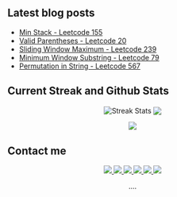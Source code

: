 ## Latest blog posts
<!-- BLOG-POST-LIST:START -->
- [Min Stack - Leetcode 155](https://jyotirmoy.hashnode.dev/leetcode-0155)
- [Valid Parentheses - Leetcode 20](https://jyotirmoy.hashnode.dev/leetcode-0020)
- [Sliding Window Maximum - Leetcode 239](https://jyotirmoy.hashnode.dev/leetcode-0239)
- [Minimum Window Substring - Leetcode 79](https://jyotirmoy.hashnode.dev/leetcode-0079)
- [Permutation in String - Leetcode 567](https://jyotirmoy.hashnode.dev/leetcode-0567)
<!-- BLOG-POST-LIST:END -->

## Current Streak and Github Stats

<p align="center">
<img alt="Streak Stats" align="center" src="https://github-readme-streak-stats.herokuapp.com/?user=jyotirmoydotdev&card_width=420&theme=discord_old_blurple&hide_border=true"/>
<img align="center" src="https://github-readme-stats.vercel.app/api?username=jyotirmoydotdev&card_width=420&theme=discord_old_blurple&hide_border=true">
</p>

<p align="center">
<img align="center" src="https://github-readme-stats.vercel.app/api/top-langs/?username=jyotirmoydotdev&layout=compact&card_width=840&theme=discord_old_blurple&hide_border=true">
</p>

## Contact me

<p align="center">
  <a href="mailto:jyotirmoydotdev@gmail.com"> 
   <img src="https://img.shields.io/badge/Gmail-D14836?style=for-the-badge&logo=gmail&logoColor=white">
  </a>
  <a href="https://twitter.com/jyotirmoydotdev">
    <img src="https://img.shields.io/badge/Twitter-1DA1F2?style=for-the-badge&logo=twitter&logoColor=white">
  </a>
  <a href="https://instagram.com/jyotirmoydotdev">
   <img src="https://img.shields.io/badge/Instagram-E4405F?style=for-the-badge&logo=instagram&logoColor=white">
  </a>
  <a href="https://github.com/jyotirmoydotdev">
   <img src="https://img.shields.io/badge/Github-black?style=for-the-badge&logo=github&logoColor=white">
  </a>
  <a href="https://www.linkedin.com/in/jyotirmoydotdev/">
    <img src="https://img.shields.io/badge/LinkedIn-0077B5?style=for-the-badge&logo=linkedin&logoColor=white">
  </a>
  <a href="https://jyotirmoy.hashnode.dev">
    <img src="https://img.shields.io/badge/Hashnode-2962FF?style=for-the-badge&logo=hashnode&logoColor=white">
  </a>
  <!---
  <a href="https://opensea.io/jyotirmoydotdev">
    <img src="https://img.shields.io/badge/opensea-407FDB?style=for-the-badge&logo=opensea&logoColor=white">
  </a>
  --->
</p>


<p align="center">
  ....
</p>

